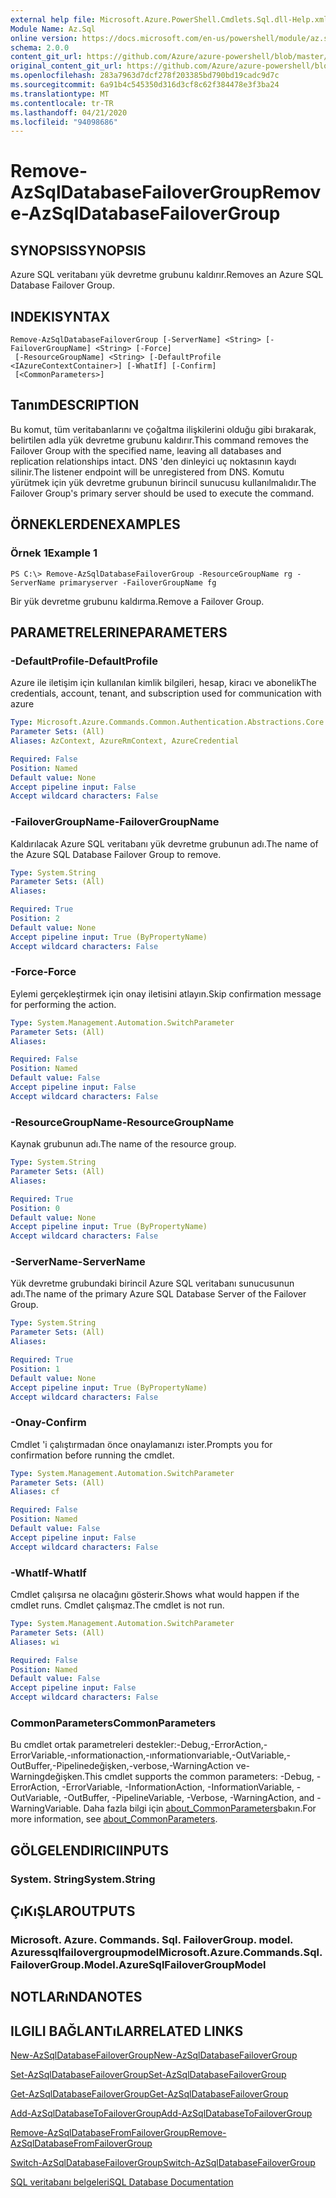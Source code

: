 ```yaml
---
external help file: Microsoft.Azure.PowerShell.Cmdlets.Sql.dll-Help.xml
Module Name: Az.Sql
online version: https://docs.microsoft.com/en-us/powershell/module/az.sql/remove-azsqldatabasefailovergroup
schema: 2.0.0
content_git_url: https://github.com/Azure/azure-powershell/blob/master/src/Sql/Sql/help/Remove-AzSqlDatabaseFailoverGroup.md
original_content_git_url: https://github.com/Azure/azure-powershell/blob/master/src/Sql/Sql/help/Remove-AzSqlDatabaseFailoverGroup.md
ms.openlocfilehash: 283a7963d7dcf278f203385bd790bd19cadc9d7c
ms.sourcegitcommit: 6a91b4c545350d316d3cf8c62f384478e3f3ba24
ms.translationtype: MT
ms.contentlocale: tr-TR
ms.lasthandoff: 04/21/2020
ms.locfileid: "94098686"
---
```

# <span data-ttu-id="1481e-101">Remove-AzSqlDatabaseFailoverGroup</span><span class="sxs-lookup"><span data-stu-id="1481e-101">Remove-AzSqlDatabaseFailoverGroup</span></span>

## <span data-ttu-id="1481e-102">SYNOPSIS</span><span class="sxs-lookup"><span data-stu-id="1481e-102">SYNOPSIS</span></span>
<span data-ttu-id="1481e-103">Azure SQL veritabanı yük devretme grubunu kaldırır.</span><span class="sxs-lookup"><span data-stu-id="1481e-103">Removes an Azure SQL Database Failover Group.</span></span>

## <span data-ttu-id="1481e-104">INDEKI</span><span class="sxs-lookup"><span data-stu-id="1481e-104">SYNTAX</span></span>

```
Remove-AzSqlDatabaseFailoverGroup [-ServerName] <String> [-FailoverGroupName] <String> [-Force]
 [-ResourceGroupName] <String> [-DefaultProfile <IAzureContextContainer>] [-WhatIf] [-Confirm]
 [<CommonParameters>]
```

## <span data-ttu-id="1481e-105">Tanım</span><span class="sxs-lookup"><span data-stu-id="1481e-105">DESCRIPTION</span></span>
<span data-ttu-id="1481e-106">Bu komut, tüm veritabanlarını ve çoğaltma ilişkilerini olduğu gibi bırakarak, belirtilen adla yük devretme grubunu kaldırır.</span><span class="sxs-lookup"><span data-stu-id="1481e-106">This command removes the Failover Group with the specified name, leaving all databases and replication relationships intact.</span></span> <span data-ttu-id="1481e-107">DNS 'den dinleyici uç noktasının kaydı silinir.</span><span class="sxs-lookup"><span data-stu-id="1481e-107">The listener endpoint will be unregistered from DNS.</span></span>
<span data-ttu-id="1481e-108">Komutu yürütmek için yük devretme grubunun birincil sunucusu kullanılmalıdır.</span><span class="sxs-lookup"><span data-stu-id="1481e-108">The Failover Group's primary server should be used to execute the command.</span></span>

## <span data-ttu-id="1481e-109">ÖRNEKLERDEN</span><span class="sxs-lookup"><span data-stu-id="1481e-109">EXAMPLES</span></span>

### <span data-ttu-id="1481e-110">Örnek 1</span><span class="sxs-lookup"><span data-stu-id="1481e-110">Example 1</span></span>
```
PS C:\> Remove-AzSqlDatabaseFailoverGroup -ResourceGroupName rg -ServerName primaryserver -FailoverGroupName fg
```

<span data-ttu-id="1481e-111">Bir yük devretme grubunu kaldırma.</span><span class="sxs-lookup"><span data-stu-id="1481e-111">Remove a Failover Group.</span></span>

## <span data-ttu-id="1481e-112">PARAMETRELERINE</span><span class="sxs-lookup"><span data-stu-id="1481e-112">PARAMETERS</span></span>

### <span data-ttu-id="1481e-113">-DefaultProfile</span><span class="sxs-lookup"><span data-stu-id="1481e-113">-DefaultProfile</span></span>
<span data-ttu-id="1481e-114">Azure ile iletişim için kullanılan kimlik bilgileri, hesap, kiracı ve abonelik</span><span class="sxs-lookup"><span data-stu-id="1481e-114">The credentials, account, tenant, and subscription used for communication with azure</span></span>

```yaml
Type: Microsoft.Azure.Commands.Common.Authentication.Abstractions.Core.IAzureContextContainer
Parameter Sets: (All)
Aliases: AzContext, AzureRmContext, AzureCredential

Required: False
Position: Named
Default value: None
Accept pipeline input: False
Accept wildcard characters: False
```

### <span data-ttu-id="1481e-115">-FailoverGroupName</span><span class="sxs-lookup"><span data-stu-id="1481e-115">-FailoverGroupName</span></span>
<span data-ttu-id="1481e-116">Kaldırılacak Azure SQL veritabanı yük devretme grubunun adı.</span><span class="sxs-lookup"><span data-stu-id="1481e-116">The name of the Azure SQL Database Failover Group to remove.</span></span>

```yaml
Type: System.String
Parameter Sets: (All)
Aliases:

Required: True
Position: 2
Default value: None
Accept pipeline input: True (ByPropertyName)
Accept wildcard characters: False
```

### <span data-ttu-id="1481e-117">-Force</span><span class="sxs-lookup"><span data-stu-id="1481e-117">-Force</span></span>
<span data-ttu-id="1481e-118">Eylemi gerçekleştirmek için onay iletisini atlayın.</span><span class="sxs-lookup"><span data-stu-id="1481e-118">Skip confirmation message for performing the action.</span></span>

```yaml
Type: System.Management.Automation.SwitchParameter
Parameter Sets: (All)
Aliases:

Required: False
Position: Named
Default value: False
Accept pipeline input: False
Accept wildcard characters: False
```

### <span data-ttu-id="1481e-119">-ResourceGroupName</span><span class="sxs-lookup"><span data-stu-id="1481e-119">-ResourceGroupName</span></span>
<span data-ttu-id="1481e-120">Kaynak grubunun adı.</span><span class="sxs-lookup"><span data-stu-id="1481e-120">The name of the resource group.</span></span>

```yaml
Type: System.String
Parameter Sets: (All)
Aliases:

Required: True
Position: 0
Default value: None
Accept pipeline input: True (ByPropertyName)
Accept wildcard characters: False
```

### <span data-ttu-id="1481e-121">-ServerName</span><span class="sxs-lookup"><span data-stu-id="1481e-121">-ServerName</span></span>
<span data-ttu-id="1481e-122">Yük devretme grubundaki birincil Azure SQL veritabanı sunucusunun adı.</span><span class="sxs-lookup"><span data-stu-id="1481e-122">The name of the primary Azure SQL Database Server of the Failover Group.</span></span>

```yaml
Type: System.String
Parameter Sets: (All)
Aliases:

Required: True
Position: 1
Default value: None
Accept pipeline input: True (ByPropertyName)
Accept wildcard characters: False
```

### <span data-ttu-id="1481e-123">-Onay</span><span class="sxs-lookup"><span data-stu-id="1481e-123">-Confirm</span></span>
<span data-ttu-id="1481e-124">Cmdlet 'i çalıştırmadan önce onaylamanızı ister.</span><span class="sxs-lookup"><span data-stu-id="1481e-124">Prompts you for confirmation before running the cmdlet.</span></span>

```yaml
Type: System.Management.Automation.SwitchParameter
Parameter Sets: (All)
Aliases: cf

Required: False
Position: Named
Default value: False
Accept pipeline input: False
Accept wildcard characters: False
```

### <span data-ttu-id="1481e-125">-WhatIf</span><span class="sxs-lookup"><span data-stu-id="1481e-125">-WhatIf</span></span>
<span data-ttu-id="1481e-126">Cmdlet çalışırsa ne olacağını gösterir.</span><span class="sxs-lookup"><span data-stu-id="1481e-126">Shows what would happen if the cmdlet runs.</span></span>
<span data-ttu-id="1481e-127">Cmdlet çalışmaz.</span><span class="sxs-lookup"><span data-stu-id="1481e-127">The cmdlet is not run.</span></span>

```yaml
Type: System.Management.Automation.SwitchParameter
Parameter Sets: (All)
Aliases: wi

Required: False
Position: Named
Default value: False
Accept pipeline input: False
Accept wildcard characters: False
```

### <span data-ttu-id="1481e-128">CommonParameters</span><span class="sxs-lookup"><span data-stu-id="1481e-128">CommonParameters</span></span>
<span data-ttu-id="1481e-129">Bu cmdlet ortak parametreleri destekler:-Debug,-ErrorAction,-ErrorVariable,-ınformationaction,-ınformationvariable,-OutVariable,-OutBuffer,-Pipelinedeğişken,-verbose,-WarningAction ve-Warningdeğişken.</span><span class="sxs-lookup"><span data-stu-id="1481e-129">This cmdlet supports the common parameters: -Debug, -ErrorAction, -ErrorVariable, -InformationAction, -InformationVariable, -OutVariable, -OutBuffer, -PipelineVariable, -Verbose, -WarningAction, and -WarningVariable.</span></span> <span data-ttu-id="1481e-130">Daha fazla bilgi için [about_CommonParameters](http://go.microsoft.com/fwlink/?LinkID=113216)bakın.</span><span class="sxs-lookup"><span data-stu-id="1481e-130">For more information, see [about_CommonParameters](http://go.microsoft.com/fwlink/?LinkID=113216).</span></span>

## <span data-ttu-id="1481e-131">GÖLGELENDIRICI</span><span class="sxs-lookup"><span data-stu-id="1481e-131">INPUTS</span></span>

### <span data-ttu-id="1481e-132">System. String</span><span class="sxs-lookup"><span data-stu-id="1481e-132">System.String</span></span>

## <span data-ttu-id="1481e-133">ÇıKıŞLAR</span><span class="sxs-lookup"><span data-stu-id="1481e-133">OUTPUTS</span></span>

### <span data-ttu-id="1481e-134">Microsoft. Azure. Commands. Sql. FailoverGroup. model. Azuressqlfailovergroupmodel</span><span class="sxs-lookup"><span data-stu-id="1481e-134">Microsoft.Azure.Commands.Sql.FailoverGroup.Model.AzureSqlFailoverGroupModel</span></span>

## <span data-ttu-id="1481e-135">NOTLARıNDA</span><span class="sxs-lookup"><span data-stu-id="1481e-135">NOTES</span></span>

## <span data-ttu-id="1481e-136">ILGILI BAĞLANTıLAR</span><span class="sxs-lookup"><span data-stu-id="1481e-136">RELATED LINKS</span></span>

[<span data-ttu-id="1481e-137">New-AzSqlDatabaseFailoverGroup</span><span class="sxs-lookup"><span data-stu-id="1481e-137">New-AzSqlDatabaseFailoverGroup</span></span>](./New-AzSqlDatabaseFailoverGroup.md)

[<span data-ttu-id="1481e-138">Set-AzSqlDatabaseFailoverGroup</span><span class="sxs-lookup"><span data-stu-id="1481e-138">Set-AzSqlDatabaseFailoverGroup</span></span>](./Set-AzSqlDatabaseFailoverGroup.md)

[<span data-ttu-id="1481e-139">Get-AzSqlDatabaseFailoverGroup</span><span class="sxs-lookup"><span data-stu-id="1481e-139">Get-AzSqlDatabaseFailoverGroup</span></span>](./Get-AzSqlDatabaseFailoverGroup.md)

[<span data-ttu-id="1481e-140">Add-AzSqlDatabaseToFailoverGroup</span><span class="sxs-lookup"><span data-stu-id="1481e-140">Add-AzSqlDatabaseToFailoverGroup</span></span>](./Add-AzSqlDatabaseToFailoverGroup.md)

[<span data-ttu-id="1481e-141">Remove-AzSqlDatabaseFromFailoverGroup</span><span class="sxs-lookup"><span data-stu-id="1481e-141">Remove-AzSqlDatabaseFromFailoverGroup</span></span>](./Remove-AzSqlDatabaseFromFailoverGroup.md)

[<span data-ttu-id="1481e-142">Switch-AzSqlDatabaseFailoverGroup</span><span class="sxs-lookup"><span data-stu-id="1481e-142">Switch-AzSqlDatabaseFailoverGroup</span></span>](./Switch-AzSqlDatabaseFailoverGroup.md)

[<span data-ttu-id="1481e-143">SQL veritabanı belgeleri</span><span class="sxs-lookup"><span data-stu-id="1481e-143">SQL Database Documentation</span></span>](https://docs.microsoft.com/azure/sql-database/)
